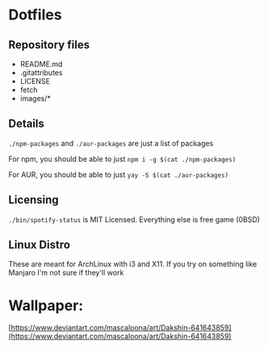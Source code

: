 # Dotfiles

## Repository files
- README.md
- .gitattributes
- LICENSE
- fetch
- images/*

## Details

`./npm-packages` and `./aur-packages` are just a list of packages

For npm, you should be able to just `npm i -g $(cat ./npm-packages)`

For AUR, you should be able to just `yay -S $(cat ./aur-packages)`

## Licensing
`./bin/spotify-status` is MIT Licensed. Everything else is free game (0BSD)

## Linux Distro
These are meant for ArchLinux with i3 and X11. If you try on something like Manjaro I'm not sure if they'll work

# Wallpaper:
[https://www.deviantart.com/mascaloona/art/Dakshin-641643859](https://www.deviantart.com/mascaloona/art/Dakshin-641643859)
